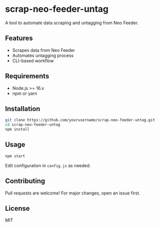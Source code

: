 # scrap-neo-feeder-untag

A tool to automate data scraping and untagging from Neo Feeder.

## Features

- Scrapes data from Neo Feeder
- Automates untagging process
- CLI-based workflow

## Requirements

- Node.js >= 16.x
- npm or yarn

## Installation

```bash
git clone https://github.com/yourusername/scrap-neo-feeder-untag.git
cd scrap-neo-feeder-untag
npm install
```

## Usage

```bash
npm start
```

Edit configuration in `config.js` as needed.

## Contributing

Pull requests are welcome! For major changes, open an issue first.

## License

MIT